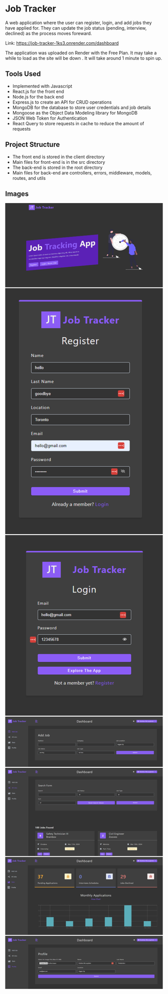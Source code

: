 # Job Tracker

A web application where the user can register, login, and add jobs they have applied for. They can update the job status (pending, interview, declined) as the process moves foreward.

Link: https://job-tracker-1ks3.onrender.com/dashboard

The application was uploaded on Render with the Free Plan. It may take a while to load as the site will be down . It will take around 1 minute to spin up.

## Tools Used

- Implemented with Javascript
- React.js for the front end
- Node.js for the back end
- Express.js to create an API for CRUD operations
- MongoDB for the database to store user credentials and job details
- Mongoose as the Object Data Modeling library for MongoDB
- JSON Web Token for Authentication
- React Query to store requests in cache to reduce the amount of requests

## Project Structure

- The front end is stored in the client directory
- Main files for front-end is in the src directory
- The back-end is stored in the root directory
- Main files for back-end are controllers, errors, middleware, models, routes, and utils

## Images

![picture](README_images/1.png)
![picture](README_images/2.png)
![picture](README_images/3.png)
![picture](README_images/4.png)
![picture](README_images/5.png)
![picture](README_images/6.png)
![picture](README_images/7.png)
